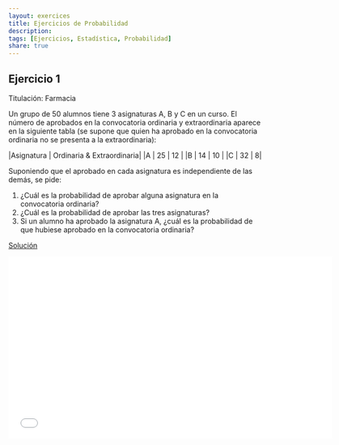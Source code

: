 ```yaml
---
layout: exercices
title: Ejercicios de Probabilidad
description:
tags: [Ejercicios, Estadística, Probabilidad]
share: true
---
```


## Ejercicio 1
Titulación: Farmacia

Un grupo de 50 alumnos tiene 3 asignaturas A, B y C en un curso. 
El número de aprobados en la convocatoria ordinaria y extraordinaria aparece en la siguiente tabla (se supone que quien
ha aprobado en la convocatoria ordinaria no se presenta a la extraordinaria):

|Asignatura | Ordinaria & Extraordinaria|
|A | 25 | 12 |
|B | 14 | 10 |
|C | 32 | 8|

Suponiendo que el aprobado en cada asignatura es independiente de las demás, se pide:

1. ¿Cuál es la probabilidad de aprobar alguna asignatura en la convocatoria ordinaria?
2. ¿Cuál es la probabilidad de aprobar las tres asignaturas?
3. Si un alumno ha aprobado la asignatura A, ¿cuál es la probabilidad de que hubiese aprobado en la convocatoria ordinaria?

[Solución](prob-2013-01-24-sol.pdf) 

<iframe src="//www.youtube.com/embed/lsMNzMM3-GI" width="640" height="360" frameborder="0"> </iframe> 